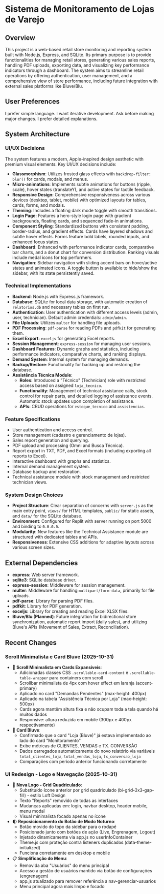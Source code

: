 # Sistema de Monitoramento de Lojas de Varejo

## Overview
This project is a web-based retail store monitoring and reporting system built with Node.js, Express, and SQLite. Its primary purpose is to provide functionalities for managing retail stores, generating various sales reports, handling PDF uploads, exporting data, and visualizing key performance indicators through a dashboard. The system aims to streamline retail operations by offering authentication, user management, and a comprehensive view of store performance, including future integration with external sales platforms like Bluve/Blu.

## User Preferences
I prefer simple language. I want iterative development. Ask before making major changes. I prefer detailed explanations.

## System Architecture

### UI/UX Decisions
The system features a modern, Apple-inspired design aesthetic with premium visual elements. Key UI/UX decisions include:
- **Glassmorphism**: Utilizes frosted glass effects with `backdrop-filter: blur()` for cards, modals, and menus.
- **Micro-animations**: Implements subtle animations for buttons (ripple, scale), hover states (translateY), and active states for tactile feedback.
- **Responsive Design**: Comprehensive responsiveness across various devices (desktop, tablet, mobile) with optimized layouts for tables, cards, forms, and modals.
- **Theming**: Includes a floating dark mode toggle with smooth transitions.
- **Login Page**: Features a hero-style login page with gradient backgrounds, floating cards, and sequenced fade-in animations.
- **Component Styling**: Standardized buttons with consistent padding, border-radius, and gradient effects. Cards have layered shadows and subtle hover effects. Forms feature bold labels, rounded inputs, and enhanced focus states.
- **Dashboard**: Enhanced with performance indicator cards, comparative bar charts, and a donut chart for conversion distribution. Ranking visuals include medal icons for top performers.
- **Navigation**: Sidebar navigation with sliding accent bars on hover/active states and animated icons. A toggle button is available to hide/show the sidebar, with its state persistently saved.

### Technical Implementations
- **Backend**: Node.js with Express.js framework.
- **Database**: SQLite for local data storage, with automatic creation of `relatorios.db` and necessary tables on first run.
- **Authentication**: User authentication with different access levels (admin, user, technician). Default admin credentials: `admin`/`admin`.
- **File Uploads**: Utilizes `multer` for handling file uploads.
- **PDF Processing**: `pdf-parse` for reading PDFs and `pdfkit` for generating them.
- **Excel Export**: `exceljs` for generating Excel reports.
- **Session Management**: `express-session` for managing user sessions.
- **Dashboard Features**: Dynamic graphs and statistics, including performance indicators, comparative charts, and ranking displays.
- **Demand System**: Internal system for managing demands.
- **Backup/Restore**: Functionality for backing up and restoring the database.
- **Assistência Técnica Module**:
    - **Roles**: Introduced a "Técnico" (Technician) role with restricted access based on assigned `loja_tecnico`.
    - **Functionality**: Management of technical assistance calls, stock control for repair parts, and detailed logging of assistance events. Automatic stock updates upon completion of assistance.
    - **APIs**: CRUD operations for `estoque_tecnico` and `assistencias`.

### Feature Specifications
- User authentication and access control.
- Store management (cadastro e gerenciamento de lojas).
- Sales report generation and querying.
- PDF upload and processing (Omni and Busca Técnica).
- Report export in TXT, PDF, and Excel formats (including exporting all reports to Excel).
- Interactive dashboard with graphs and statistics.
- Internal demand management system.
- Database backup and restoration.
- Technical assistance module with stock management and restricted technician views.

### System Design Choices
- **Project Structure**: Clear separation of concerns with `server.js` as the main entry point, `views/` for HTML templates, `public/` for static assets, and `data/` for the SQLite database.
- **Environment**: Configured for Replit with server running on port 5000 and binding to `0.0.0.0`.
- **Modularity**: New features like the Technical Assistance module are structured with dedicated tables and APIs.
- **Responsiveness**: Extensive CSS additions for adaptive layouts across various screen sizes.

## External Dependencies
- **express**: Web server framework.
- **sqlite3**: SQLite database driver.
- **express-session**: Middleware for session management.
- **multer**: Middleware for handling `multipart/form-data`, primarily for file uploads.
- **pdf-parse**: Library for parsing PDF files.
- **pdfkit**: Library for PDF generation.
- **exceljs**: Library for creating and reading Excel XLSX files.
- **Bluve/Blu (Planned)**: Future integration for bidirectional store synchronization, automatic report import (daily sales), and utilizing Bluve's APIs (Movement of Sales, Extract, Reconciliation).

## Recent Changes

### Scroll Minimalista e Card Bluve (2025-10-31)
- 📜 **Scroll Minimalista em Cards Expansíveis**:
  - Adicionadas classes CSS `.scrollable-card-content` e `.scrollable-table-wrapper` para containers com scroll
  - Scrollbar minimalista de 4px com hover effect em laranja (accent-primary)
  - Aplicado no card "Demandas Pendentes" (max-height: 400px)
  - Aplicado na tabela "Assistência Técnica por Loja" (max-height: 500px)
  - Cards agora mantêm altura fixa e não ocupam toda a tela quando há muitos dados
  - Responsive: altura reduzida em mobile (300px e 400px respectivamente)
- 🏪 **Card Bluve**:
  - Confirmado que o card "Loja (Bluve)" já estava implementado ao lado do card "Monitoramento"
  - Exibe métricas de CLIENTES, VENDAS e TX. CONVERSÃO
  - Dados carregados automaticamente do novo relatório via variáveis `total_clientes_loja`, `total_vendas_loja`, `tx_conversao_loja`
  - Comparações com período anterior funcionando corretamente

### UI Redesign - Logo e Navegação (2025-10-31)
- 🔲 **Nova Logo - Grid Quadriculado**: 
  - Substituído ícone anterior por grid quadriculado (bi-grid-3x3-gap-fill) - estilo Loft Design
  - Texto "Reports" removido de todas as interfaces
  - Mudanças aplicadas em: login, navbar desktop, header mobile, menu modal
  - Visual minimalista focado apenas no ícone
- 🌓 **Reposicionamento do Botão de Modo Noturno**: 
  - Botão movido do topo da sidebar para o rodapé
  - Posicionado junto com botões de ação (Live, Engrenagem, Logout)
  - Injetado dinamicamente via app.js no userInfoContainer
  - Theme.js com proteção contra listeners duplicados (data-theme-initialized)
  - Funciona corretamente em desktop e mobile
- 📋 **Simplificação do Menu**:
  - Removida aba "Usuários" do menu principal
  - Acesso a gestão de usuários mantido via botão de configurações (engrenagem)
  - app.js atualizado para remover referência a nav-gerenciar-usuarios
  - Menu principal agora mais limpo e focado